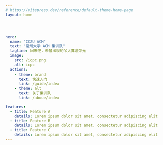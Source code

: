 ```yaml
---
# https://vitepress.dev/reference/default-theme-home-page
layout: home




hero:
  name: "CCZU ACM"
  text: "常州大学 ACM 集训队"
  tagline: 回来吧，未曾出现的吊大算法荣光
  image:
    src: /icpc.png
    alt: icpc
  actions:
    - theme: brand
      text: 快速入门
      link: /guide/index
    - theme: alt
      text: 关于集训队
      link: /aboue/index

features:
  - title: Feature A
    details: Lorem ipsum dolor sit amet, consectetur adipiscing elit
  - title: Feature B
    details: Lorem ipsum dolor sit amet, consectetur adipiscing elit
  - title: Feature C
    details: Lorem ipsum dolor sit amet, consectetur adipiscing elit
---
```


